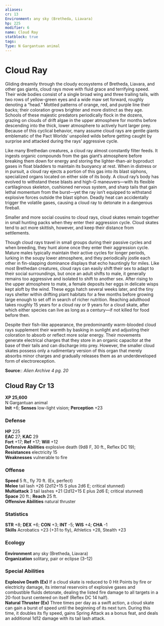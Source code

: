 ```yaml
---
aliases: 
cr: 13
Environment: any sky (Bretheda, Liavara)  
hp: 225
modifier: 6
name: Cloud Ray
statblock: true
tags: 
Type: N Gargantuan animal  
---
```


# Cloud Ray

Gliding dreamily through the cloudy ecosystems of Bretheda, Liavara, and other gas giants, cloud rays move with fluid grace and terrifying speed. Their wide bodies consist of a single broad wing and three trailing tails, with two rows of yellow-green eyes and a wide maw set forward, roughly denoting a “head.” Mottled patterns of orange, red, and purple line their backs; their coloration grows brighter and more distinct as they age. Schools of these majestic predators periodically flock in the dozens, grazing on clouds of drift algae in the upper atmosphere for months before descending into the thick, lower atmosphere to actively hunt larger prey. Because of this cyclical behavior, many assume cloud rays are gentle giants emblematic of the Pact Worlds’ unspoiled wilds before getting caught by surprise and attacked during the rays’ aggressive cycle.

Like many Brethedan creatures, a cloud ray almost constantly filter feeds. It ingests organic compounds from the gas giant’s atmosphere before breaking them down for energy and storing the lighter-than-air byproduct gases in float bladders to maintain its buoyancy at rest. When in distress or in pursuit, a cloud ray ejects a portion of this gas into its blast siphons, specialized organs located on either side of its body. A cloud ray’s body has evolved to withstand these blasts and high-G maneuvers—with its flexible cartilaginous skeleton, cushioned nervous system, and sharp tails that gain lethal momentum from the burst—yet the ray isn’t equipped to withstand explosive forces outside the blast siphon. Deadly heat can accidentally trigger the volatile gases, causing a cloud ray to detonate in a dangerous fireball.

Smaller and more social cousins to cloud rays, cloud skates remain together in small hunting packs when they enter their aggression cycle. Cloud skates tend to act more skittish, however, and keep their distance from settlements.

Though cloud rays travel in small groups during their passive cycles and when breeding, they hunt alone once they enter their aggression cycle. Mature males typically maintain their active cycles for longer periods, lurking in the soupy lower atmosphere, and they periodically jostle each other in fin-slapping dominance displays that echo hauntingly for miles. Like most Brethedan creatures, cloud rays can easily shift their sex to adapt to their social surroundings, but once an adult shifts to male, it generally remains too aggressive and isolated to shift to another sex. After rising to the upper atmosphere to mate, a female deposits her eggs in delicate wisps kept aloft by the wind. These eggs hatch several weeks later, and the tiny rays shelter within drifting plant habitats for a few months before growing large enough to set off in search of richer nutrition. Reaching adulthood takes roughly 15 years for a cloud ray or 9 years for a cloud skate, after which either species can live as long as a century—if not killed for food before then.

Despite their fish-like appearance, the predominantly warm-blooded cloud rays supplement their warmth by basking in sunlight and adjusting their coloration to absorb or reflect more solar energy. Their movements generate electrical charges that they store in an organic capacitor at the base of their tails and can discharge into prey. However, the smaller cloud skates possess only a rudimentary version of this organ that merely absorbs minor charges and gradually releases them as an underdeveloped form of electroreception.

**Source**:: _Alien Archive 4 pg. 20_

## Cloud Ray Cr 13

**XP 25,600**  
N Gargantuan animal  
**Init** +6; **Senses** low-light vision; **Perception** +23  

### Defense

**HP** 225  
**EAC** 27; **KAC** 29  
**Fort** +17; **Ref** +17; **Will** +12  
**Defensive Abilities** explosive death (9d8 F, 30 ft., Reflex DC 19); **Resistances** electricity 15  
**Weaknesses** vulnerable to fire

### Offense

**Speed** 5 ft., fly 70 ft. (Ex, perfect)  
**Melee** tail lash +26 (2d12+15 S plus 2d6 E; critical stunned)  
**Multiattack** 3 tail lashes +21 (2d12+15 E plus 2d6 E; critical stunned)  
**Space** 20 ft.; **Reach** 25 ft.  
**Offensive Abilities** natural thruster

### Statistics

**STR** +8; **DEX** +6; **CON** +3; **INT** -5; **WIS** +4; **CHA** -1  
**Skills** Acrobatics +23 (+31 to fly), Athletics +28, Stealth +23

### Ecology

**Environment** any sky (Bretheda, Liavara)  
**Organization** solitary, pair or eclipse (3–12)

### Special Abilities

**Explosive Death (Ex)** If a cloud skate is reduced to 0 Hit Points by fire or electricity damage, its internal reservoirs of explosive gases and combustible fluids detonate, dealing the listed fire damage to all targets in a 20-foot burst centered on itself (Reflex DC 14 half).  
**Natural Thruster (Ex)** Three times per day as a swift action, a cloud skate can gain a burst of speed until the beginning of its next turn. During this time, it doubles its fly speed, gains Spring Attack as a bonus feat, and deals an additional 1d12 damage with its tail lash attack.
